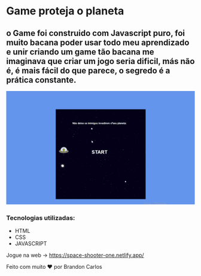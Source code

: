 # Game proteja o planeta

## o Game foi construido com Javascript puro, foi muito bacana poder usar todo meu aprendizado e unir criando um game tão bacana me imaginava que criar um jogo seria dificil, más não é, é mais fácil do que parece, o segredo é a prática constante.
<img src="./img/protejaOPlaneta.gif">

### Tecnologias utilizadas:
- HTML
- CSS
- JAVASCRIPT

Jogue na web -> https://space-shooter-one.netlify.app/

<p>Feito com muito ❤️ por Brandon Carlos</p>
